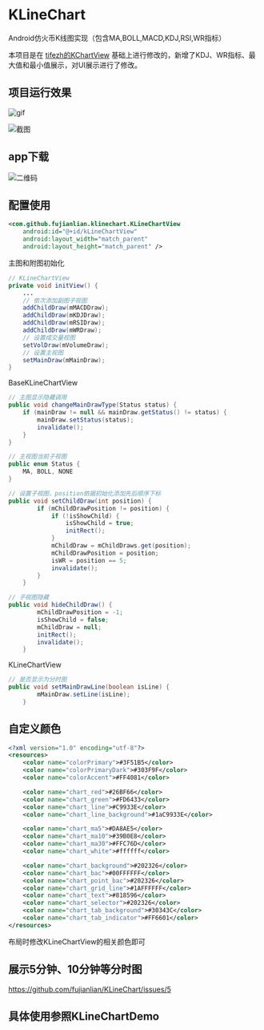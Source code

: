 # KLineChart

Android仿火币K线图实现（包含MA,BOLL,MACD,KDJ,RSI,WR指标）

本项目是在 [tifezh的KChartView](https://github.com/tifezh/KChartView) 基础上进行修改的，新增了KDJ、WR指标、最大值和最小值展示，对UI展示进行了修改。

## 项目运行效果

![gif](https://github.com/fujianlian/KLineChart/raw/master/img/effect.gif)

![截图](https://github.com/fujianlian/KLineChart/raw/master/img/1.png)

## app下载

![二维码](https://github.com/fujianlian/KLineChart/raw/master/img/qrcode.png)

## 配置使用

```xml
<com.github.fujianlian.klinechart.KLineChartView
    android:id="@+id/kLineChartView"
    android:layout_width="match_parent"
    android:layout_height="match_parent" />
```

主图和附图初始化
```java
// KLineChartView
private void initView() {
    ...
    // 依次添加副图子视图
    addChildDraw(mMACDDraw);
    addChildDraw(mKDJDraw);
    addChildDraw(mRSIDraw);
    addChildDraw(mWRDraw);
    // 设置成交量视图
    setVolDraw(mVolumeDraw);
    // 设置主视图
    setMainDraw(mMainDraw);
}
```
BaseKLineChartView
```java
// 主图显示隐藏调用
public void changeMainDrawType(Status status) {
    if (mainDraw != null && mainDraw.getStatus() != status) {
        mainDraw.setStatus(status);
        invalidate();
    }
}

// 主视图当前子视图
public enum Status {
    MA, BOLL, NONE
}

// 设置子视图，position依据初始化添加先后顺序下标
public void setChildDraw(int position) {
        if (mChildDrawPosition != position) {
            if (!isShowChild) {
                isShowChild = true;
                initRect();
            }
            mChildDraw = mChildDraws.get(position);
            mChildDrawPosition = position;
            isWR = position == 5;
            invalidate();
        }
    }

// 子视图隐藏
public void hideChildDraw() {
        mChildDrawPosition = -1;
        isShowChild = false;
        mChildDraw = null;
        initRect();
        invalidate();
    }
```

KLineChartView
```java
// 是否显示为分时图
public void setMainDrawLine(boolean isLine) {
        mMainDraw.setLine(isLine);
    }
```

## 自定义颜色
```xml
<?xml version="1.0" encoding="utf-8"?>
<resources>
    <color name="colorPrimary">#3F51B5</color>
    <color name="colorPrimaryDark">#303F9F</color>
    <color name="colorAccent">#FF4081</color>

    <color name="chart_red">#26BF66</color>
    <color name="chart_green">#FD6433</color>
    <color name="chart_line">#C9933E</color>
    <color name="chart_line_background">#1aC9933E</color>

    <color name="chart_ma5">#DA8AE5</color>
    <color name="chart_ma10">#39B0E8</color>
    <color name="chart_ma30">#FFC76D</color>
    <color name="chart_white">#ffffff</color>

    <color name="chart_background">#202326</color>
    <color name="chart_bac">#00FFFFFF</color>
    <color name="chart_point_bac">#202326</color>
    <color name="chart_grid_line">#1AFFFFFF</color>
    <color name="chart_text">#818596</color>
    <color name="chart_selector">#202326</color>
    <color name="chart_tab_background">#30343C</color>
    <color name="chart_tab_indicator">#FF6601</color>
</resources>
```
布局时修改KLineChartView的相关颜色即可

## 展示5分钟、10分钟等分时图

https://github.com/fujianlian/KLineChart/issues/5

## 具体使用参照KLineChartDemo

